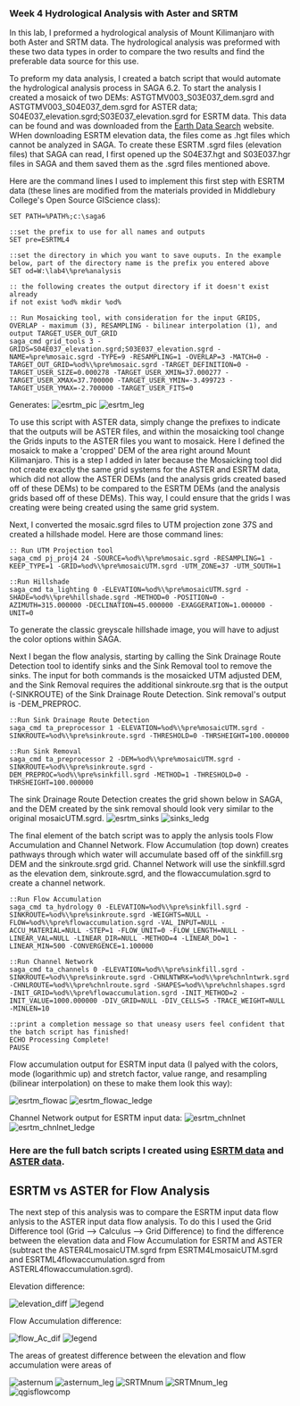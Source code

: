 ### Week 4 Hydrological Analysis with Aster and SRTM

In this lab, I preformed a hydrological analysis of Mount Kilimanjaro with both Aster and SRTM data. The hydrological analysis was preformed with these two data types in order to compare the two results and find the preferable data source for this use. 

To preform my data analysis, I created a batch script that would automate the hydrological analysis process in SAGA 6.2. To start the analysis I created a mosaick of two DEMs: ASTGTMV003_S03E037_dem.sgrd and ASTGTMV003_S04E037_dem.sgrd for ASTER data; S04E037_elevation.sgrd;S03E037_elevation.sgrd for ESRTM data. This data can be found and was downloaded from the [Earth Data Search](https://earthdata.nasa.gov/) website. WHen downloading ESRTM elevation data, the files come as .hgt files which cannot be analyzed in SAGA. To create these ESRTM .sgrd files (elevation files) that SAGA can read, I first opened up the S04E37.hgt and S03E037.hgr files in SAGA and them saved them as the .sgrd files mentioned above. 

Here are the command lines I used to implement this first step with ESRTM data (these lines are modified from the materials provided in Middlebury College's Open Source GIScience class):

```::set the path to your SAGA program
SET PATH=%PATH%;c:\saga6

::set the prefix to use for all names and outputs
SET pre=ESRTML4

::set the directory in which you want to save ouputs. In the example below, part of the directory name is the prefix you entered above
SET od=W:\lab4\%pre%analysis

:: the following creates the output directory if it doesn't exist already
if not exist %od% mkdir %od%

:: Run Mosaicking tool, with consideration for the input GRIDS, OVERLAP - maximum (3), RESAMPLING - bilinear interpolation (1), and output TARGET_USER_OUT_GRID
saga_cmd grid_tools 3 -GRIDS=S04E037_elevation.sgrd;S03E037_elevation.sgrd -NAME=%pre%mosaic.sgrd -TYPE=9 -RESAMPLING=1 -OVERLAP=3 -MATCH=0 -TARGET_OUT_GRID=%od%\%pre%mosaic.sgrd -TARGET_DEFINITION=0 -TARGET_USER_SIZE=0.000278 -TARGET_USER_XMIN=37.000277 -TARGET_USER_XMAX=37.700000 -TARGET_USER_YMIN=-3.499723 -TARGET_USER_YMAX=-2.700000 -TARGET_USER_FITS=0
```

Generates:
![esrtm_pic](esrtml4mosaic.png) ![esrtm_leg](esrtml4mosaic_legend.png)

To use this script with ASTER data, simply change the prefixes to indicate that the outputs will be ASTER files, and within the mosaicking tool change the Grids inputs to the ASTER files you want to mosaick. Here I defined the mosaick to make a 'cropped' DEM of the area right around Mount Kilimanjaro. This is a step I added in later because the Mosaicking tool did not create exactly the same grid systems for the ASTER and ESRTM data, which did not allow the ASTER DEMs (and the analysis grids created based off of these DEMs) to be compared to the ESRTM DEMs (and the analysis grids based off of these DEMs). This way, I could ensure that the grids I was creating were being created using the same grid system.

Next, I converted the mosaic.sgrd files to UTM projection zone 37S and created a hillshade model. Here are those command lines:

```
:: Run UTM Projection tool
saga_cmd pj_proj4 24 -SOURCE=%od%\%pre%mosaic.sgrd -RESAMPLING=1 -KEEP_TYPE=1 -GRID=%od%\%pre%mosaicUTM.sgrd -UTM_ZONE=37 -UTM_SOUTH=1

::Run Hillshade
saga_cmd ta_lighting 0 -ELEVATION=%od%\%pre%mosaicUTM.sgrd -SHADE=%od%\%pre%hillshade.sgrd -METHOD=0 -POSITION=0 -AZIMUTH=315.000000 -DECLINATION=45.000000 -EXAGGERATION=1.000000 -UNIT=0
```

To generate the classic greyscale hillshade image, you will have to adjust the color options within SAGA. 

Next I began the flow analysis, starting by calling the Sink Drainage Route Detection tool to identify sinks and the Sink Removal tool to remove the sinks. The input for both commands is the mosaicked UTM adjusted DEM, and the Sink Removal requires the additional sinkroute.srg that is the output (-SINKROUTE) of the Sink Drainage Route Detection. Sink removal's output is -DEM_PREPROC.

```
::Run Sink Drainage Route Detection
saga_cmd ta_preprocessor 1 -ELEVATION=%od%\%pre%mosaicUTM.sgrd -SINKROUTE=%od%\%pre%sinkroute.sgrd -THRESHOLD=0 -THRSHEIGHT=100.000000

::Run Sink Removal
saga_cmd ta_preprocessor 2 -DEM=%od%\%pre%mosaicUTM.sgrd -SINKROUTE=%od%\%pre%sinkroute.sgrd -DEM_PREPROC=%od%\%pre%sinkfill.sgrd -METHOD=1 -THRESHOLD=0 -THRSHEIGHT=100.000000
```

The sink Drainage Route Detection creates the grid shown below in SAGA, and the DEM created by the sink removal should look very similar to the original mosaicUTM.sgrd.
![esrtm_sinks](esrtm_sinkroute.png) ![sinks_ledg](esrtm_sinkroute_legend.png)

The final element of the batch script was to apply the anlysis tools Flow Accumulation and Channel Network. Flow Accumulation (top down) creates pathways through which water will accumulate based off of the sinkfill.srg DEM and the sinkroute.srgd grid. Channel Network will use the sinkfill.sgrd as the elevation dem, sinkroute.sgrd, and the flowaccumulation.sgrd to create a channel network.

```
::Run Flow Accumulation
saga_cmd ta_hydrology 0 -ELEVATION=%od%\%pre%sinkfill.sgrd -SINKROUTE=%od%\%pre%sinkroute.sgrd -WEIGHTS=NULL -FLOW=%od%\%pre%flowaccumulation.sgrd -VAL_INPUT=NULL -ACCU_MATERIAL=NULL -STEP=1 -FLOW_UNIT=0 -FLOW_LENGTH=NULL -LINEAR_VAL=NULL -LINEAR_DIR=NULL -METHOD=4 -LINEAR_DO=1 -LINEAR_MIN=500 -CONVERGENCE=1.100000

::Run Channel Network
saga_cmd ta_channels 0 -ELEVATION=%od%\%pre%sinkfill.sgrd -SINKROUTE=%od%\%pre%sinkroute.sgrd -CHNLNTWRK=%od%\%pre%chnlntwrk.sgrd -CHNLROUTE=%od%\%pre%chnlroute.sgrd -SHAPES=%od%\%pre%chnlshapes.sgrd -INIT_GRID=%od%\%pre%flowaccumulation.sgrd -INIT_METHOD=2 -INIT_VALUE=1000.000000 -DIV_GRID=NULL -DIV_CELLS=5 -TRACE_WEIGHT=NULL -MINLEN=10

::print a completion message so that uneasy users feel confident that the batch script has finished!
ECHO Processing Complete!
PAUSE
```
Flow accumulation output for ESRTM input data (I palyed with the colors, mode (logarithmic up) and stretch factor, value range, and resampling (bilinear interpolation) on these to make them look this way):

![esrtm_flowac](ESRTMflowacc.png) ![esrtm_flowac_ledge](ESRTMflowacc_legend.png)

Channel Network output for ESRTM input data:
![esrtm_chnlnet](esrtm_chnlnetw.png) ![esrtm_chnlnet_ledge](esrtm_chnlnetw_legend.png)

### Here are the full batch scripts I created using [ESRTM data](ESRTML4_analysis.bat) and [ASTER data](ASTERL4_analysis.bat).

## ESRTM vs ASTER for Flow Analysis

The next step of this analysis was to compare the ESRTM input data flow anlysis to the ASTER input data flow analysis. To do this I used the Grid Difference tool (Grid --> Calculus --> Grid Difference) to find the difference between the elevation data and Flow Accumulation for ESRTM and ASTER (subtract the ASTER4LmosaicUTM.sgrd frpm ESRTM4LmosaicUTM.sgrd and ESRTML4flowaccumulation.sgrd from ASTERL4flowaccumulation.sgrd).

Elevation difference:

![elevation_diff](elev_dif_esrtm_aster.png) ![legend](elev_dif_esrtm_aster_legend.png)

Flow Accumulation difference:

![flow_Ac_dif](flow_ac_dif_esrtm_aster.png) ![legend](flow_ac_dif_esrtm_aster_legend.png)

The areas of greatest difference between the elevation and flow accumulation were areas of 

![asternum](asternumcol.png) ![asternum_leg](asternumcol_legend.png)
![SRTMnum](srtmnumcol.png) ![SRTMnum_leg](srtmnumcol_legend.png)
![qgisflowcomp](flowacc_comparison.png)

